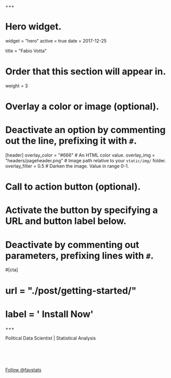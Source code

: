 +++
# Hero widget.
widget = "hero"
active = true
date = 2017-12-25

title = "Fabio Votta"

# Order that this section will appear in.
weight = 3

# Overlay a color or image (optional).
#   Deactivate an option by commenting out the line, prefixing it with `#`.
[header]
  overlay_color = "#666"  # An HTML color value.
  overlay_img = "headers/pageheader.png"  # Image path relative to your `static/img/` folder.
  overlay_filter = 0.5  # Darken the image. Value in range 0-1.

# Call to action button (optional).
#   Activate the button by specifying a URL and button label below.
#   Deactivate by commenting out parameters, prefixing lines with `#`.
#[cta]
#  url = "./post/getting-started/"
#  label = '<i class="fa fa-download"></i> Install Now'
+++

Political Data Scientist | Statistical Analysis 
<br>
<br>
<br>
<br>
<br>
<!-- Place this tag where you want the button to render. -->
<a class="github-button" href="https://github.com/favstats" data-size="large" data-show-count="true" aria-label="Follow @favstats on GitHub">Follow @favstats</a>
<br>
<br>
<!-- Place this tag in your head or just before your close body tag. -->
<!-- Place this tag in your head or just before your close body tag. -->
<script async defer src="https://buttons.github.io/buttons.js"></script>